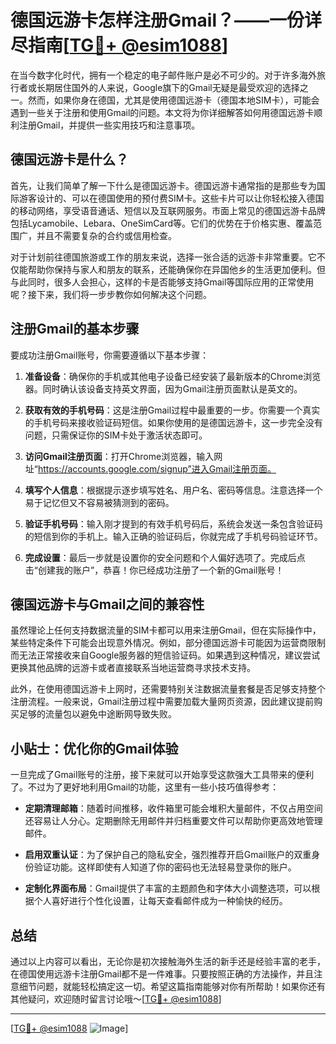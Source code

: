 # 德国远游卡怎样注册Gmail？——一份详尽指南[[TG💪+ @esim1088](https://t.me/s/esim1088)]

在当今数字化时代，拥有一个稳定的电子邮件账户是必不可少的。对于许多海外旅行者或长期居住国外的人来说，Google旗下的Gmail无疑是最受欢迎的选择之一。然而，如果你身在德国，尤其是使用德国远游卡（德国本地SIM卡），可能会遇到一些关于注册和使用Gmail的问题。本文将为你详细解答如何用德国远游卡顺利注册Gmail，并提供一些实用技巧和注意事项。

## 德国远游卡是什么？

首先，让我们简单了解一下什么是德国远游卡。德国远游卡通常指的是那些专为国际游客设计的、可以在德国使用的预付费SIM卡。这些卡片可以让你轻松接入德国的移动网络，享受语音通话、短信以及互联网服务。市面上常见的德国远游卡品牌包括Lycamobile、Lebara、OneSimCard等。它们的优势在于价格实惠、覆盖范围广，并且不需要复杂的合约或信用检查。

对于计划前往德国旅游或工作的朋友来说，选择一张合适的远游卡非常重要。它不仅能帮助你保持与家人和朋友的联系，还能确保你在异国他乡的生活更加便利。但与此同时，很多人会担心，这样的卡是否能够支持Gmail等国际应用的正常使用呢？接下来，我们将一步步教你如何解决这个问题。

## 注册Gmail的基本步骤

要成功注册Gmail账号，你需要遵循以下基本步骤：

1. **准备设备**：确保你的手机或其他电子设备已经安装了最新版本的Chrome浏览器。同时确认该设备支持英文界面，因为Gmail注册页面默认是英文的。

2. **获取有效的手机号码**：这是注册Gmail过程中最重要的一步。你需要一个真实的手机号码来接收验证码短信。如果你使用的是德国远游卡，这一步完全没有问题，只需保证你的SIM卡处于激活状态即可。

3. **访问Gmail注册页面**：打开Chrome浏览器，输入网址“https://accounts.google.com/signup”进入Gmail注册页面。

4. **填写个人信息**：根据提示逐步填写姓名、用户名、密码等信息。注意选择一个易于记忆但又不容易被猜测到的密码。

5. **验证手机号码**：输入刚才提到的有效手机号码后，系统会发送一条包含验证码的短信到你的手机上。输入正确的验证码后，你就完成了手机号码验证环节。

6. **完成设置**：最后一步就是设置你的安全问题和个人偏好选项了。完成后点击“创建我的账户”，恭喜！你已经成功注册了一个新的Gmail账号！

## 德国远游卡与Gmail之间的兼容性

虽然理论上任何支持数据流量的SIM卡都可以用来注册Gmail，但在实际操作中，某些特定条件下可能会出现意外情况。例如，部分德国远游卡可能因为运营商限制而无法正常接收来自Google服务器的短信验证码。如果遇到这种情况，建议尝试更换其他品牌的远游卡或者直接联系当地运营商寻求技术支持。

此外，在使用德国远游卡上网时，还需要特别关注数据流量套餐是否足够支持整个注册流程。一般来说，Gmail注册过程中需要加载大量网页资源，因此建议提前购买足够的流量包以避免中途断网导致失败。

## 小贴士：优化你的Gmail体验

一旦完成了Gmail账号的注册，接下来就可以开始享受这款强大工具带来的便利了。不过为了更好地利用Gmail的功能，这里有一些小技巧值得参考：

- **定期清理邮箱**：随着时间推移，收件箱里可能会堆积大量邮件，不仅占用空间还容易让人分心。定期删除无用邮件并归档重要文件可以帮助你更高效地管理邮件。
  
- **启用双重认证**：为了保护自己的隐私安全，强烈推荐开启Gmail账户的双重身份验证功能。这样即使有人知道了你的密码也无法轻易登录你的账户。

- **定制化界面布局**：Gmail提供了丰富的主题颜色和字体大小调整选项，可以根据个人喜好进行个性化设置，让每天查看邮件成为一种愉快的经历。

## 总结

通过以上内容可以看出，无论你是初次接触海外生活的新手还是经验丰富的老手，在德国使用远游卡注册Gmail都不是一件难事。只要按照正确的方法操作，并且注意细节问题，就能轻松搞定这一切。希望这篇指南能够对你有所帮助！如果你还有其他疑问，欢迎随时留言讨论哦～[[TG💪+ @esim1088](https://t.me/s/esim1088)]

---

[[TG💪+ @esim1088](https://t.me/s/esim1088) ![Image](https://i.postimg.cc/4NQfJmqS/Snipaste-2025-05-13-00-14-12.png)]